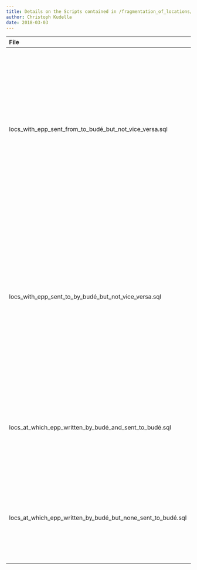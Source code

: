 ```yaml
---
title: Details on the Scripts contained in /fragmentation_of_locations/
author: Christoph Kudella
date: 2018-03-03
---
```


| File | Description |
| :------------- | :------------- |
| locs_with_epp_sent_from_to_budé_but_not_vice_versa.sql | This script generates a list of all the locations from which letters were sent to Budé but to which he sent none. The source and target locations are enriched with geographic coordinates from the locations table. |
| locs_with_epp_sent_to_by_budé_but_not_vice_versa.sql | This script generates a list of all the locations to which letters were sent by Budé but from which he received none. The source and target locations are enriched with geographic coordinates from the locations table. |
| locs_at_which_epp_written_by_budé_and_sent_to_budé.sql | This query returns the names of the locations at which Budé has both written letters and received letters from. |
| locs_at_which_epp_written_by_budé_but_none_sent_to_budé.sql | This query returns the names of the locations at which Budé has written letters but from which he did not receive any. |
